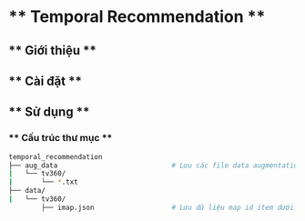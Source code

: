 # ** Temporal Recommendation **

## ** Giới thiệu **

## ** Cài đặt **

## ** Sử dụng **

### ** Cấu trúc thư mục **
```bash
temporal_recommendation
├── aug_data							# Lưu các file data augmentation
|	└── tv360/
|		└── *.txt
├── data/
|	└── tv360/
		├── imap.json 					# Lưu dữ liệu map id item dưới dạng số tuần tự
	




	
```
